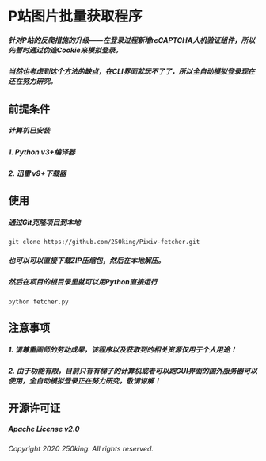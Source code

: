 # P站图片批量获取程序
##### 针对P站的反爬措施的升级——在登录过程新增reCAPTCHA人机验证组件，所以先暂时通过伪造Cookie来模拟登录。
##### 当然也考虑到这个方法的缺点，在CLI界面就玩不了了，所以全自动模拟登录现在还在努力研究。
## 前提条件
##### 计算机已安装
##### 1. Python v3+编译器
##### 2. 迅雷 v9+下载器
## 使用
##### 通过Git克隆项目到本地
```
git clone https://github.com/250king/Pixiv-fetcher.git
```
##### 也可以可以直接下载ZIP压缩包，然后在本地解压。
##### 然后在项目的根目录里就可以用Python直接运行
```
python fetcher.py
```
## 注意事项
##### 1. **请尊重画师的劳动成果**，该程序以及获取到的相关资源**仅用于个人用途**！
##### 2. 由于功能有限，目前只有**有梯子**的计算机或者**可以跑GUI界面**的国外服务器可以使用，全自动模拟登录正在努力研究，敬请谅解！
## 开源许可证
##### Apache License v2.0
###### Copyright 2020 250king. All rights reserved.